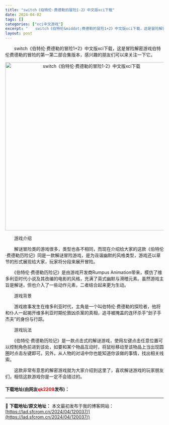 ```yaml
---
title: "switch《伯特伦·费德勒的冒险1-2》中文版xci下载"
date: 2024-04-02
tags: []
categories: ["xci中文游戏"]
excerpt: "　　switch《伯特伦&middot;费德勒的冒险1+2》中文版xci下载，这是冒险解密游戏伯特伦费德勒的冒险的第一第二部合集版本，感兴趣的朋友们可以来关注一下它。 　　游戏介绍 　　解谜冒险类的游戏很多，类型也各不相同，而现在介绍给大家的这款《伯特伦&middot;费德勒历险记》同是一款解谜冒险&hellip;"
layout: post
---
```


 <p>　　switch《伯特伦&middot;费德勒的冒险1+2》中文版xci下载，这是冒险解密游戏伯特伦费德勒的冒险的第一第二部合集版本，感兴趣的朋友们可以来关注一下它。</p> <p align="center"><img align="" border="0" src="https://lad.sfcrom.cn/wp-content/uploads/2024/04/20240401_660b40ced9451.webp" width="533" alt="switch《伯特伦·费德勒的冒险1-2》中文版xci下载" /></p> <p>　　游戏介绍</p> <p>　　解谜冒险类的游戏很多，类型也各不相同，而现在介绍给大家的这款《伯特伦&middot;费德勒历险记》同是一款解谜冒险游戏，是为诙谐幽默的风格类型，游戏还以章节的形式展现给大家，玩家将分段来展开冒险。</p> <p>　　《伯特伦&middot;费德勒历险记》是由游戏开发商Rumpus Animation带来，模仿了维多利亚时代小说及其改编的电影的风格，充满了英式幽默与滑稽元素。虽然游戏主旨是解谜，但也介入了一些动作元素，二者结合起来更为生动。</p> <p>　　游戏背景</p> <p>　　游戏故事发生在维多利亚时代，主角是一个叫伯特伦&middot;费德勒的探险者，他将和仆人一起揭开维多利亚时期伦敦凶杀案的真相，追寻被掩盖的连环杀手&ldquo;刽子手杰夫&rdquo;的身份与行踪。</p> <p>　　游戏玩法</p> <p>　　《伯特伦&middot;费德勒历险记》是一款点击式的解谜游戏，使用左键点击任意位置可以控制角色前进到该处，如要和某个物品互动时，将鼠标移动至该物品上当出现圆圈时点击左键即可。另外，从人物的对话中你也能知道你该做的事情，找出相关线索。</p> <p>　　这款非常有意思的解密游戏就为大家介绍到这里了，喜欢解谜游戏的玩家朋友们，相信这款游戏你是一定不会错过的。</p> <p><h4>下载地址(由网友<font color="red">qk2209</font>发布)：</h4></p> 

---
📖 **下载地址/原文地址：** 本文最初发布于我的博客网站：[https://lad.sfcrom.cn/2024/04/120037/](https://lad.sfcrom.cn/2024/04/120037/)
